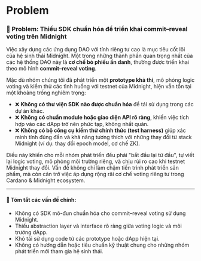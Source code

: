 # Problem

### 🔎 Problem: Thiếu SDK chuẩn hóa để triển khai commit–reveal voting trên Midnight

Việc xây dựng các ứng dụng DAO với tính riêng tư cao là mục tiêu cốt lõi của hệ sinh thái Midnight. Một trong những thành phần quan trọng nhất của các hệ thống DAO này là **cơ chế bỏ phiếu ẩn danh**, thường được triển khai theo mô hình **commit–reveal voting**.

Mặc dù nhóm chúng tôi đã phát triển một **prototype khả thi**, mô phỏng logic voting và kiểm thử các tình huống với testnet của Midnight, hiện vẫn tồn tại một khoảng trống nghiêm trọng:

* ❌ **Không có thư viện SDK nào được chuẩn hóa** để tái sử dụng trong các dự án khác.
* ❌ **Không có chuẩn module hoặc giao diện API rõ ràng**, khiến việc tích hợp vào các dApp trở nên phức tạp, không nhất quán.
* ❌ **Không có bộ công cụ kiểm thử chính thức (test harness)** giúp xác minh tính đúng đắn và khả năng tương thích với những thay đổi từ stack Midnight (ví dụ: thay đổi epoch model, cơ chế ZK).

Điều này khiến cho mỗi nhóm phát triển đều phải "bắt đầu lại từ đầu", tự viết lại logic voting, mô phỏng môi trường riêng, và chịu rủi ro cao khi testnet Midnight thay đổi. Vấn đề không chỉ làm chậm tiến trình phát triển sản phẩm, mà còn cản trở việc áp dụng rộng rãi cơ chế voting riêng tư trong Cardano & Midnight ecosystem.

***

#### 📌 Tóm tắt các vấn đề chính:

* Không có SDK mô-đun chuẩn hóa cho commit–reveal voting sử dụng Midnight.
* Thiếu abstraction layer và interface rõ ràng giữa voting logic và môi trường dApp.
* Khó tái sử dụng code từ các prototype hoặc dApp hiện tại.
* Không có hướng dẫn hoặc tiêu chuẩn kỹ thuật chung cho những nhóm phát triển mới tham gia hệ sinh thái.
